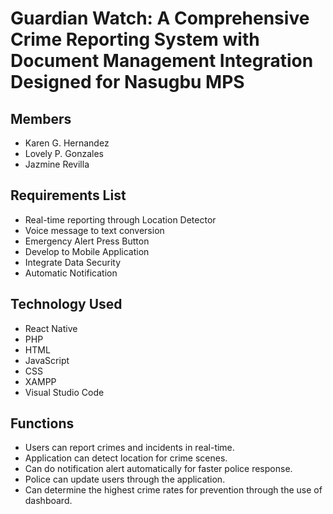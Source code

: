 
# Guardian Watch: A Comprehensive Crime Reporting System with Document Management Integration Designed for Nasugbu MPS

## Members

- Karen G. Hernandez
- Lovely P. Gonzales
- Jazmine Revilla

## Requirements List

- Real-time reporting through Location Detector
- Voice message to text conversion
- Emergency Alert Press Button
- Develop to Mobile Application
- Integrate Data Security
- Automatic Notification

## Technology Used

- React Native
- PHP
- HTML
- JavaScript
- CSS
- XAMPP
- Visual Studio Code

## Functions

- Users can report crimes and incidents in real-time.
- Application can detect location for crime scenes.
- Can do notification alert automatically for faster police response.
- Police can update users through the application.
- Can determine the highest crime rates for prevention through the use of dashboard.
